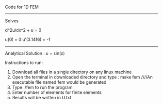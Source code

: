 Code for 1D FEM

**********************************************
Solves

  d^2u/dx^2 + u = 0
  
  u(0) = 0         u'(3.1416) = -1
**********************************************
Analytical Solution : u = sin(x)

Instructions to run:

1) Download all files in a single directory on any linux machine
2) Open the terminal in downloaded directory and type : make fem
   ////An executable file named fem would be generated
3) Type ./fem to run the program
4) Enter number of elements for finite elements
5) Results will be written in U.txt
